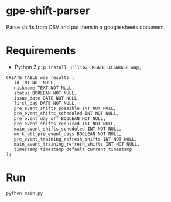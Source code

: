 # gpe-shift-parser
Parse shifts from CSV and put them in a google sheets document.

# Requirements
* Python 2
`pip install urllib2`
`CREATE DATABASE wap;`
```
CREATE TABLE wap_results (
   id INT NOT NULL,
   nickname TEXT NOT NULL,
   status BOOLEAN NOT NULL,
   issue_date DATE NOT NULL,
   first_day DATE NOT NULL,
   pre_event_shifts_possible INT NOT NULL,
   pre_event_shifts_scheduled INT NOT NULL,
   pre_event_day_off BOOLEAN NOT NULL,
   pre_event_shifts_required INT NOT NULL,
   main_event_shifts_scheduled INT NOT NULL,
   work_all_pre_event_days BOOLEAN NOT NULL,
   pre_event_training_refresh_shifts INT NOT NULL,
   main_event_training_refresh_shifts INT NOT NULL,
   timestamp timestamp default current_timestamp
);
```

# Run
`python main.py`
